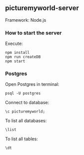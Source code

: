 ## picturemyworld-server

Framework: Node.js

### How to start the server

Execute:

```
npm install
npm run createDB
npm start
```

### Postgres

Open Postgres in terminal:
```
psql -U postgres
```

Connect to database:
```
\c picturemyworld;
```

To list all databases:
```
\list
```

To list all tables:
```
\dt
```